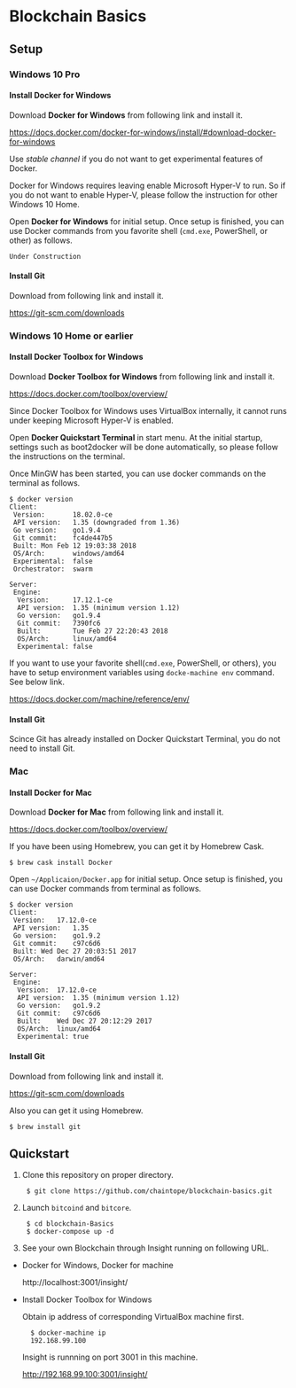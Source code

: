 # Blockchain Basics

## Setup

### Windows 10 Pro

#### Install Docker for Windows

Download **Docker for Windows** from following link and install it.

https://docs.docker.com/docker-for-windows/install/#download-docker-for-windows

Use *stable channel* if you do not want to get experimental features of Docker.

Docker for Windows requires leaving enable Microsoft Hyper-V to run. So if you do not want to enable Hyper-V, please follow the instruction for other Windows 10 Home.

Open **Docker for Windows** for initial setup. Once setup is finished, you can use Docker commands from you favorite shell (`cmd.exe`, PowerShell, or other) as follows.

```
Under Construction
```

#### Install Git

Download from following link and install it.

https://git-scm.com/downloads

    
### Windows 10 Home or earlier 

#### Install Docker Toolbox for Windows

Download **Docker Toolbox for Windows** from following link and install it.

https://docs.docker.com/toolbox/overview/

Since Docker Toolbox for Windows uses VirtualBox internally, it cannot runs under keeping Microsoft Hyper-V is enabled.

Open **Docker Quickstart Terminal** in start menu. At the initial startup, settings such as boot2docker will be done automatically, so please follow the instructions on the terminal.

Once MinGW has been started, you can use docker commands on the terminal as follows.

```
$ docker version
Client:
 Version:       18.02.0-ce
 API version:   1.35 (downgraded from 1.36)
 Go version:    go1.9.4
 Git commit:    fc4de447b5
 Built: Mon Feb 12 19:03:38 2018
 OS/Arch:       windows/amd64
 Experimental:  false
 Orchestrator:  swarm

Server:
 Engine:
  Version:      17.12.1-ce
  API version:  1.35 (minimum version 1.12)
  Go version:   go1.9.4
  Git commit:   7390fc6
  Built:        Tue Feb 27 22:20:43 2018
  OS/Arch:      linux/amd64
  Experimental: false
```

If you want to use your favorite shell(`cmd.exe`, PowerShell, or others), you have to setup environment variables using `docke-machine env` command. See below link.

https://docs.docker.com/machine/reference/env/

#### Install Git

Scince Git has already installed on Docker Quickstart Terminal, you do not need to install Git.

### Mac

#### Install Docker for Mac

Download **Docker for Mac** from following link and install it.

https://docs.docker.com/toolbox/overview/

If you have been using Homebrew, you can get it by Homebrew Cask.

    $ brew cask install Docker
    
Open `~/Applicaion/Docker.app` for initial setup. Once setup is finished, you can use Docker commands from terminal as follows.

```
$ docker version
Client:
 Version:	17.12.0-ce
 API version:	1.35
 Go version:	go1.9.2
 Git commit:	c97c6d6
 Built:	Wed Dec 27 20:03:51 2017
 OS/Arch:	darwin/amd64

Server:
 Engine:
  Version:	17.12.0-ce
  API version:	1.35 (minimum version 1.12)
  Go version:	go1.9.2
  Git commit:	c97c6d6
  Built:	Wed Dec 27 20:12:29 2017
  OS/Arch:	linux/amd64
  Experimental:	true
```

#### Install Git

Download from following link and install it.

https://git-scm.com/downloads

Also you can get it using Homebrew.

    $ brew install git
    
## Quickstart

1. Clone this repository on proper directory.

        $ git clone https://github.com/chaintope/blockchain-basics.git

2. Launch `bitcoind` and `bitcore`.

        $ cd blockchain-Basics
        $ docker-compose up -d

3. See your own Blockchain through Insight running on following URL.

  * Docker for Windows, Docker for machine
     
    http://localhost:3001/insight/
    
  * Install Docker Toolbox for Windows
      
      Obtain ip address of corresponding VirtualBox machine first.
      
          $ docker-machine ip
          192.168.99.100

      Insight is runnning on port 3001 in this machine.
      
      http://192.168.99.100:3001/insight/

